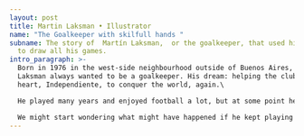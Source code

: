 ```yaml
---
layout: post
title: Martin Laksman • Illustrator
name: "The Goalkeeper with skilfull hands "
subname: The story of  Martín Laksman,  or the goalkeeper, that used his hands
  to draw all his games.
intro_paragraph: >-
  Born in 1976 in the west-side neighbourhood outside of Buenos Aires, Martin
  Laksman always wanted to be a goalkeeper. His dream: helping the club of his
  heart, Independiente, to conquer the world, again.\

  He played many years and enjoyed football a lot, but at some point he quit, to pursue a career in illustration and graphic design.\

  We might start wondering what might have happened if he kept playing football.
---
```

